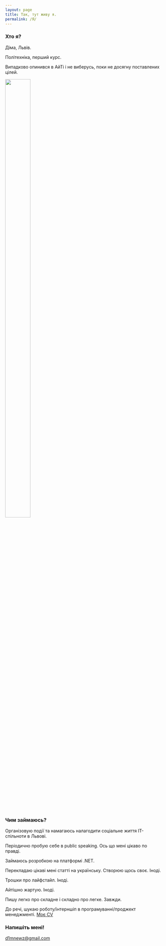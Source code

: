 ```yaml
---
layout: page
title: Так, тут живу я.
permalink: /Я/
---
```


### Хто я?

Діма, Львів. 

Політехніка, перший курс. 

Випадково опинився в АйТі і не виберусь, поки не досягну поставлених цілей. 

<img display = "block" width = "40%" height = "60%" src = "https://pp.vk.me/c836330/v836330859/19c1b/G3aZ8ebiez0.jpg"/>

### Чим займаюсь?

Організовую події та намагаюсь налагодити соціальне життя ІТ-спільноти в Львові.

Періодично пробую себе в public speaking. Ось що мені цікаво по правді.

Займаюсь розробкою на платформі .NET.

Перекладаю цікаві мені статті на українську. Створюю щось своє. Іноді.

Трошки про лайфстайл. Іноді.

Айтішно жартую. Іноді.

Пишу легко про складне і складно про легке. Завжди.

До речі, шукаю роботу/інтерншіп в програмуванні/проджект менеджменті. 
<a href="{{ site.baseurl }}/cv.pdf" target = "_blank" >Моє CV</a>

### Напишіть мені!

[d1mnewz@gmail.com](mailto:d1mnewz@gmail.com)
